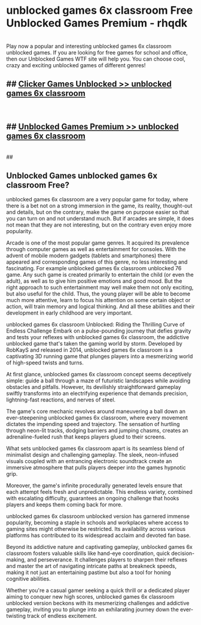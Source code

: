 # unblocked games 6x classroom  Free Unblocked Games Premium - rhqdk <br>
<br>
Play now a popular and interesting unblocked games 6x classroom unblocked games. If you are looking for free games for school and office, then our Unblocked Games WTF site will help you. You can choose cool, crazy and exciting unblocked games of different genres!


## ##  [Clicker Games Unblocked >> unblocked games 6x classroom](http://freeplayer.one?title=unblocked_games_6x_classroom&ref=UGames)
  <br>

##  ## [Unblocked Games Premium >> unblocked games 6x classroom](http://freeplayer.one?title=unblocked_games_6x_classroom&ref=UGames)
  <br>
  ##



## Unblocked Games unblocked games 6x classroom Free?

unblocked games 6x classroom are a very popular game for today, where there is a bet not on a strong immersion in the game, its reality, thought-out and details, but on the contrary, make the game on purpose easier so that you can turn on and not understand much. But if arcades are simple, it does not mean that they are not interesting, but on the contrary even enjoy more popularity.

Arcade is one of the most popular game genres. It acquired its prevalence through computer games as well as entertainment for consoles. With the advent of mobile modern gadgets (tablets and smartphones) there appeared and corresponding games of this genre, no less interesting and fascinating. For example unblocked games 6x classroom unblocked 76 game. Any such game is created primarily to entertain the child (or even the adult), as well as to give him positive emotions and good mood. But the right approach to such entertainment may well make them not only exciting, but also useful for the child. Thus, the young player will be able to become much more attentive, learn to focus his attention on some certain object or action, will train memory and logical thinking. And all these abilities and their development in early childhood are very important.

unblocked games 6x classroom Unblocked: Riding the Thrilling Curve of Endless Challenge
Embark on a pulse-pounding journey that defies gravity and tests your reflexes with unblocked games 6x classroom, the addictive unblocked game that's taken the gaming world by storm. Developed by RobKayS and released in 2014, unblocked games 6x classroom is a captivating 3D running game that plunges players into a mesmerizing world of high-speed twists and turns.

At first glance, unblocked games 6x classroom concept seems deceptively simple: guide a ball through a maze of futuristic landscapes while avoiding obstacles and pitfalls. However, its devilishly straightforward gameplay swiftly transforms into an electrifying experience that demands precision, lightning-fast reactions, and nerves of steel.

The game's core mechanic revolves around maneuvering a ball down an ever-steepening unblocked games 6x classroom, where every movement dictates the impending speed and trajectory. The sensation of hurtling through neon-lit tracks, dodging barriers and jumping chasms, creates an adrenaline-fueled rush that keeps players glued to their screens.

What sets unblocked games 6x classroom apart is its seamless blend of minimalist design and challenging gameplay. The sleek, neon-infused visuals coupled with an entrancing electronic soundtrack create an immersive atmosphere that pulls players deeper into the games hypnotic grip.

Moreover, the game's infinite procedurally generated levels ensure that each attempt feels fresh and unpredictable. This endless variety, combined with escalating difficulty, guarantees an ongoing challenge that hooks players and keeps them coming back for more.

unblocked games 6x classroom unblocked version has garnered immense popularity, becoming a staple in schools and workplaces where access to gaming sites might otherwise be restricted. Its availability across various platforms has contributed to its widespread acclaim and devoted fan base.

Beyond its addictive nature and captivating gameplay, unblocked games 6x classroom fosters valuable skills like hand-eye coordination, quick decision-making, and perseverance. It challenges players to sharpen their reflexes and master the art of navigating intricate paths at breakneck speeds, making it not just an entertaining pastime but also a tool for honing cognitive abilities.

Whether you're a casual gamer seeking a quick thrill or a dedicated player aiming to conquer new high scores, unblocked games 6x classroom unblocked version beckons with its mesmerizing challenges and addictive gameplay, inviting you to plunge into an exhilarating journey down the ever-twisting track of endless excitement.